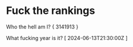 # Fuck the rankings

Who the hell am I?
{ 3141913 }

What fucking year is it?
[ 2024-06-13T21:30:00Z ]
